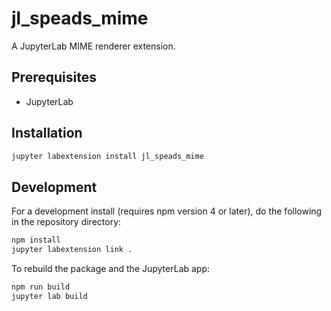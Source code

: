 # jl_speads_mime

A JupyterLab MIME renderer extension.


## Prerequisites

* JupyterLab

## Installation

```bash
jupyter labextension install jl_speads_mime
```

## Development

For a development install (requires npm version 4 or later), do the following in the repository directory:

```bash
npm install
jupyter labextension link .
```

To rebuild the package and the JupyterLab app:

```bash
npm run build
jupyter lab build
```

